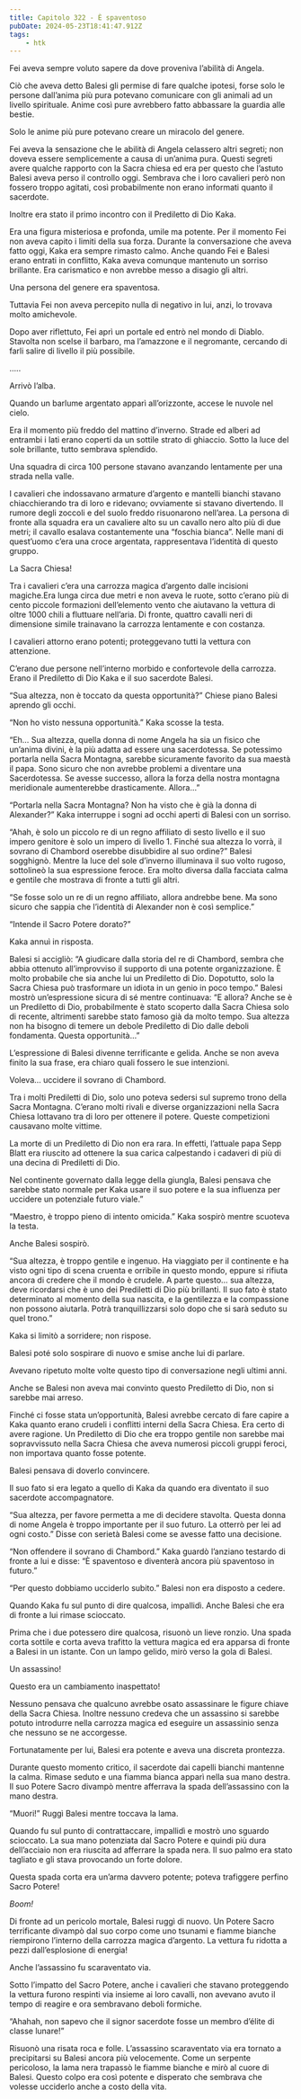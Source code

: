 ```yaml
---
title: Capitolo 322 - È spaventoso
pubDate: 2024-05-23T18:41:47.912Z
tags:
    - htk
---
```


Fei aveva sempre voluto sapere da dove proveniva l’abilità di Angela.

Ciò che aveva detto Balesi gli permise di fare qualche ipotesi, forse solo le persone dall’anima più pura potevano comunicare con gli animali ad un livello spirituale. Anime così pure avrebbero fatto abbassare la guardia alle bestie.

Solo le anime più pure potevano creare un miracolo del genere.

Fei aveva la sensazione che le abilità di Angela celassero altri segreti; non doveva essere semplicemente a causa di un’anima pura. Questi segreti avere qualche rapporto con la Sacra chiesa ed era per questo che l’astuto Balesi aveva perso il controllo oggi. Sembrava che i loro cavalieri però non fossero troppo agitati, così probabilmente non erano informati quanto il sacerdote.

Inoltre era stato il primo incontro con il Prediletto di Dio Kaka.

Era una figura misteriosa e profonda, umile ma potente. Per il momento Fei non aveva capito i limiti della sua forza. Durante la conversazione che aveva fatto oggi, Kaka era sempre rimasto calmo. Anche quando Fei e Balesi erano entrati in conflitto, Kaka aveva comunque mantenuto un sorriso brillante. Era carismatico e non avrebbe messo a disagio gli altri.

Una persona del genere era spaventosa.

Tuttavia Fei non aveva percepito nulla di negativo in lui, anzi, lo trovava molto amichevole.

Dopo aver riflettuto, Fei aprì un portale ed entrò nel mondo di Diablo. Stavolta non scelse il barbaro, ma l’amazzone e il negromante, cercando di farli salire di livello il più possibile.

…..

Arrivò l’alba.

Quando un barlume argentato apparì all’orizzonte, accese le nuvole nel cielo.

Era il momento più freddo del mattino d’inverno. Strade ed alberi ad entrambi i lati erano coperti da un sottile strato di ghiaccio. Sotto la luce del sole brillante, tutto sembrava splendido.

Una squadra di circa 100 persone stavano avanzando lentamente per una strada nella valle.

I cavalieri che indossavano armature d’argento e mantelli bianchi stavano chiacchierando tra di loro e ridevano; ovviamente si stavano divertendo. Il rumore degli zoccoli e del suolo freddo risuonarono nell’area. La persona di fronte alla squadra era un cavaliere alto su un cavallo nero alto più di due metri; il cavallo esalava costantemente una “foschia bianca”. Nelle mani di quest’uomo c’era una croce argentata, rappresentava l’identità di questo gruppo.

La Sacra Chiesa!

Tra i cavalieri c’era una carrozza magica d’argento dalle incisioni magiche.Era lunga circa due metri e non aveva le ruote, sotto c’erano più di cento piccole formazioni dell’elemento vento che aiutavano la vettura di oltre 1000 chili a fluttuare nell’aria. Di fronte, quattro cavalli neri di dimensione simile trainavano la carrozza lentamente e con costanza.

I cavalieri attorno erano potenti; proteggevano tutti la vettura con attenzione.

C’erano due persone nell’interno morbido e confortevole della carrozza. Erano il Prediletto di Dio Kaka e il suo sacerdote Balesi.

“Sua altezza, non è toccato da questa opportunità?” Chiese piano Balesi aprendo gli occhi.

“Non ho visto nessuna opportunità.” Kaka scosse la testa.

“Eh… Sua altezza, quella donna di nome Angela ha sia un fisico che un’anima divini, è la più adatta ad essere una sacerdotessa. Se potessimo portarla nella Sacra Montagna, sarebbe sicuramente favorito da sua maestà il papa. Sono sicuro che non avrebbe problemi a diventare una Sacerdotessa. Se avesse successo, allora la forza della nostra montagna meridionale aumenterebbe drasticamente. Allora…”

“Portarla nella Sacra Montagna? Non ha visto che è già la donna di Alexander?” Kaka interruppe i sogni ad occhi aperti di Balesi con un sorriso.

“Ahah, è solo un piccolo re di un regno affiliato di sesto livello e il suo impero genitore è solo un impero di livello 1. Finché sua altezza lo vorrà, il sovrano di Chambord oserebbe disubbidire al suo ordine?” Balesi sogghignò. Mentre la luce del sole d’inverno illuminava il suo volto rugoso, sottolineò la sua espressione feroce. Era molto diversa dalla facciata calma e gentile che mostrava di fronte a tutti gli altri.

“Se fosse solo un re di un regno affiliato, allora andrebbe bene. Ma sono sicuro che sappia che l’identità di Alexander non è così semplice.”

“Intende il Sacro Potere dorato?”

Kaka annuì in risposta.

Balesi si accigliò: “A giudicare dalla storia del re di Chambord, sembra che abbia ottenuto all’improvviso il supporto di una potente organizzazione. È molto probabile che sia anche lui un Prediletto di Dio. Dopotutto, solo la Sacra Chiesa può trasformare un idiota in un genio in poco tempo.” Balesi mostrò un’espressione sicura di sé mentre continuava: “E allora? Anche se è un Prediletto di Dio, probabilmente è stato scoperto dalla Sacra Chiesa solo di recente, altrimenti sarebbe stato famoso già da molto tempo. Sua altezza non ha bisogno di temere un debole Prediletto di Dio dalle deboli fondamenta. Questa opportunità…”

L’espressione di Balesi divenne terrificante e gelida. Anche se non aveva finito la sua frase, era chiaro quali fossero le sue intenzioni.

Voleva… uccidere il sovrano di Chambord.

Tra i molti Prediletti di Dio, solo uno poteva sedersi sul supremo trono della Sacra Montagna. C’erano molti rivali e diverse organizzazioni nella Sacra Chiesa lottavano tra di loro per ottenere il potere. Queste competizioni causavano molte vittime.

La morte di un Prediletto di Dio non era rara. In effetti, l’attuale papa Sepp Blatt era riuscito ad ottenere la sua carica calpestando i cadaveri di più di una decina di Prediletti di Dio.

Nel continente governato dalla legge della giungla, Balesi pensava che sarebbe stato normale per Kaka usare il suo potere e la sua influenza per uccidere un potenziale futuro viale.”

“Maestro, è troppo pieno di intento omicida.” Kaka sospirò mentre scuoteva la testa.

Anche Balesi sospirò.

“Sua altezza, è troppo gentile e ingenuo. Ha viaggiato per il continente e ha visto ogni tipo di scena cruenta e orribile in questo mondo, eppure si rifiuta ancora di credere che il mondo è crudele. A parte questo… sua altezza, deve ricordarsi che è uno dei Prediletti di Dio più brillanti. Il suo fato è stato determinato al momento della sua nascita, e la gentilezza e la compassione non possono aiutarla. Potrà tranquillizzarsi solo dopo che si sarà seduto su quel trono.”

Kaka si limitò a sorridere; non rispose.

Balesi poté solo sospirare di nuovo e smise anche lui di parlare.

Avevano ripetuto molte volte questo tipo di conversazione negli ultimi anni.

Anche se Balesi non aveva mai convinto questo Prediletto di Dio, non si sarebbe mai arreso.

Finché ci fosse stata un’opportunità, Balesi avrebbe cercato di fare capire a Kaka quanto erano crudeli i conflitti interni della Sacra Chiesa. Era certo di avere ragione. Un Prediletto di Dio che era troppo gentile non sarebbe mai sopravvissuto nella Sacra Chiesa che aveva numerosi piccoli gruppi feroci, non importava quanto fosse potente.

Balesi pensava di doverlo convincere.

Il suo fato si era legato a quello di Kaka da quando era diventato il suo sacerdote accompagnatore.

“Sua altezza, per favore permetta a me di decidere stavolta. Questa donna di nome Angela è troppo importante per il suo futuro. La otterrò per lei ad ogni costo.” Disse con serietà Balesi come se avesse fatto una decisione.

“Non offendere il sovrano di Chambord.” Kaka guardò l’anziano testardo di fronte a lui e disse: “È spaventoso e diventerà ancora più spaventoso in futuro.”

“Per questo dobbiamo ucciderlo subito.” Balesi non era disposto a cedere.

Quando Kaka fu sul punto di dire qualcosa, impallidì. Anche Balesi che era di fronte a lui rimase scioccato.

Prima che i due potessero dire qualcosa, risuonò un lieve ronzio. Una spada corta sottile e corta aveva trafitto la vettura magica ed era apparsa di fronte a Balesi in un istante. Con un lampo gelido, mirò verso la gola di Balesi.

Un assassino!

Questo era un cambiamento inaspettato!

Nessuno pensava che qualcuno avrebbe osato assassinare le figure chiave della Sacra Chiesa. Inoltre nessuno credeva che un assassino si sarebbe potuto introdurre nella carrozza magica ed eseguire un assassinio senza che nessuno se ne accorgesse.

Fortunatamente per lui, Balesi era potente e aveva una discreta prontezza.

Durante questo momento critico, il sacerdote dai capelli bianchi mantenne la calma. Rimase seduto e una fiamma bianca apparì nella sua mano destra. Il suo Potere Sacro divampò mentre afferrava la spada dell’assassino con la mano destra.

“Muori!” Ruggì Balesi mentre toccava la lama.

Quando fu sul punto di contrattaccare, impallidì e mostrò uno sguardo scioccato. La sua mano potenziata dal Sacro Potere e quindi più dura dell’acciaio non era riuscita ad afferrare la spada nera. Il suo palmo era stato tagliato e gli stava provocando un forte dolore.

Questa spada corta era un’arma davvero potente; poteva trafiggere perfino Sacro Potere!


<em>Boom!</em>

Di fronte ad un pericolo mortale, Balesi ruggì di nuovo. Un Potere Sacro terrificante divampò dal suo corpo come uno tsunami e fiamme bianche riempirono l’interno della carrozza magica d’argento. La vettura fu ridotta a pezzi dall’esplosione di energia!

Anche l’assassino fu scaraventato via.

Sotto l’impatto del Sacro Potere, anche i cavalieri che stavano proteggendo la vettura furono respinti via insieme ai loro cavalli, non avevano avuto il tempo di reagire e ora sembravano deboli formiche.

“Ahahah, non sapevo che il signor sacerdote fosse un membro d’élite di classe lunare!”

Risuonò una risata roca e folle. L’assassino scaraventato via era tornato a precipitarsi su Balesi ancora più velocemente. Come un serpente pericoloso, la lama nera trapassò le fiamme bianche e mirò al cuore di Balesi. Questo colpo era così potente e disperato che sembrava che volesse ucciderlo anche a costo della vita.




